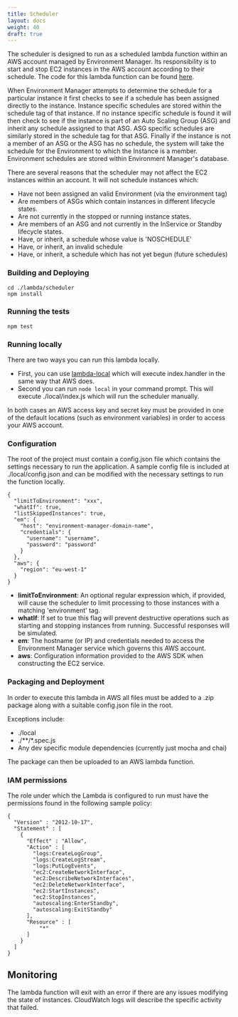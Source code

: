 ```yaml
---
title: Scheduler
layout: docs
weight: 40
draft: true
---
```


The scheduler is designed to run as a scheduled lambda function within an AWS account managed by Environment Manager. Its responsibility is to start and stop EC2 instances in the AWS account according to their schedule. The code for this lambda function can be found [here](https://github.com/trainline/environment-manager/tree/master/lambda/Scheduler).

When Environment Manager attempts to determine the schedule for a particular instance it first checks to see if a schedule has been assigned directly to the instance. Instance specific schedules are stored within the schedule tag of that instance. If no instance specific schedule is found it will then check to see if the instance is part of an Auto Scaling Group (ASG) and inherit any schedule assigned to that ASG. ASG specific schedules are similarly stored in the schedule tag for that ASG. Finally if the instance is not a member of an ASG or the ASG has no schedule, the system will take the schedule for the Environment to which the Instance is a member. Environment schedules are stored within Environment Manager's database.

There are several reasons that the scheduler may not affect the EC2 instances within an account. It will not schedule instances which:

- Have not been assigned an valid Environment (via the environment tag)
- Are members of ASGs which contain instances in different lifecycle states.
- Are not currently in the stopped or running instance states.
- Are members of an ASG and not currently in the InService or Standby lifecycle states.
- Have, or inherit, a schedule whose value is 'NOSCHEDULE'
- Have, or inherit, an invalid schedule
- Have, or inherit, a schedule which has not yet begun (future schedules)

### Building and Deploying

```
cd ./lambda/scheduler
npm install
```

### Running the tests

```
npm test
```

### Running locally

There are two ways you can run this lambda locally.

- First, you can use [lambda-local](https://www.npmjs.com/package/lambda-local) which will execute index.handler in the same way that AWS does.
- Second you can run ``` node local ``` in your command prompt. This will execute ./local/index.js which will run the scheduler manually.

In both cases an AWS access key and secret key must be provided in one of the default locations (such as environment variables) in order to access your AWS account.

### Configuration

The root of the project must contain a config.json file which contains the settings necessary to run the application. A sample config file is included at ./local/config.json and can be modified with the necessary settings to run the function locally.

```
{
  "limitToEnvironment": "xxx",
  "whatIf": true,
  "listSkippedInstances": true,
  "em": {
    "host": "environment-manager-domain-name",
    "credentials": {
      "username": "username",
      "password": "password"
    }
  },
  "aws": {
    "region": "eu-west-1"
  }
}
```

- **limitToEnvironment**: An optional regular expression which, if provided, will cause the scheduler to limit processing to those instances with a matching 'environment' tag.
- **whatIf**: If set to true this flag will prevent destructive operations such as starting and stopping instances from running. Successful responses will be simulated.
- **em**: The hostname (or IP) and credentials needed to access the Environment Manager service which governs this AWS account.
- **aws**: Configuration information provided to the AWS SDK when constructing the EC2 service.

### Packaging and Deployment

In order to execute this lambda in AWS all files must be added to a .zip package along with a suitable config.json file in the root.

Exceptions include:

- ./local
- ./\*\*/\*.spec.js
- Any dev specific module dependencies (currently just mocha and chai)

The package can then be uploaded to an AWS lambda function.

### IAM permissions

The role under which the Lambda is configured to run must have the permissions found in the following sample policy:

```
{
  "Version" : "2012-10-17",
  "Statement" : [
    {
      "Effect" : "Allow",
      "Action" : [
        "logs:CreateLogGroup",
        "logs:CreateLogStream",
        "logs:PutLogEvents",
        "ec2:CreateNetworkInterface",
        "ec2:DescribeNetworkInterfaces",
        "ec2:DeleteNetworkInterface",
        "ec2:StartInstances",
        "ec2:StopInstances",
        "autoscaling:EnterStandby",
        "autoscaling:ExitStandby"
      ],
      "Resource" : [
          "*"
      ]
    }
  ]
}
```

## Monitoring

The lambda function will exit with an error if there are any issues modifying the state of instances. CloudWatch logs will describe the specific activity that failed.